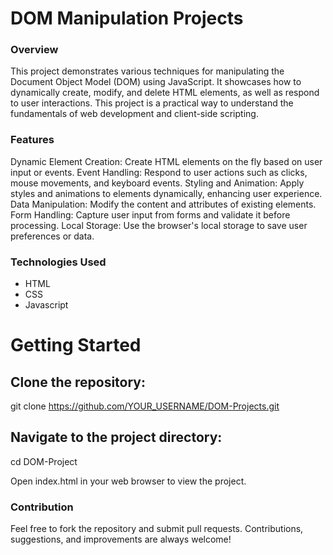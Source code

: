 <h1>DOM Manipulation Projects</h1>

<h3>Overview</h3>
This project demonstrates various techniques for manipulating the Document Object Model (DOM) using JavaScript. It showcases how to dynamically create, modify, and delete HTML elements, as well as respond to user interactions. This project is a practical way to understand the fundamentals of web development and client-side scripting.

<h3>Features</h3>
Dynamic Element Creation: Create HTML elements on the fly based on user input or events.
Event Handling: Respond to user actions such as clicks, mouse movements, and keyboard events.
Styling and Animation: Apply styles and animations to elements dynamically, enhancing user experience.
Data Manipulation: Modify the content and attributes of existing elements.
Form Handling: Capture user input from forms and validate it before processing.
Local Storage: Use the browser's local storage to save user preferences or data.


<h3>Technologies Used</h3>
<ul>
  <li>HTML</li>
  <li>CSS</li>
  <li>Javascript</li>
</ul>

<h1>Getting Started</h1>

<h2>Clone the repository:</h2>

git clone https://github.com/YOUR_USERNAME/DOM-Projects.git

<h2>Navigate to the project directory:</h2>
cd DOM-Project

Open index.html in your web browser to view the project.

<h3>Contribution</h3>
Feel free to fork the repository and submit pull requests. Contributions, suggestions, and improvements are always welcome!
